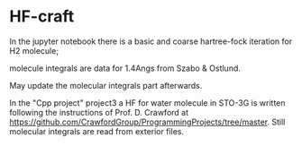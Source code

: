# HF-craft
In the jupyter notebook there is a basic and coarse hartree-fock iteration for H2 molecule;

molecule integrals are data for 1.4Angs from Szabo & Ostlund.

May update the molecular integrals part afterwards.


In the "Cpp project"
project3 a HF for water molecule in STO-3G is written following the instructions of Prof. D. Crawford at https://github.com/CrawfordGroup/ProgrammingProjects/tree/master.
Still molecular integrals are read from exterior files.
